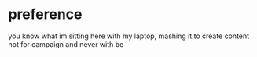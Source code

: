 # preference
you know what 
im sitting here with my laptop, mashing it to create content
not for campaign and never with be
